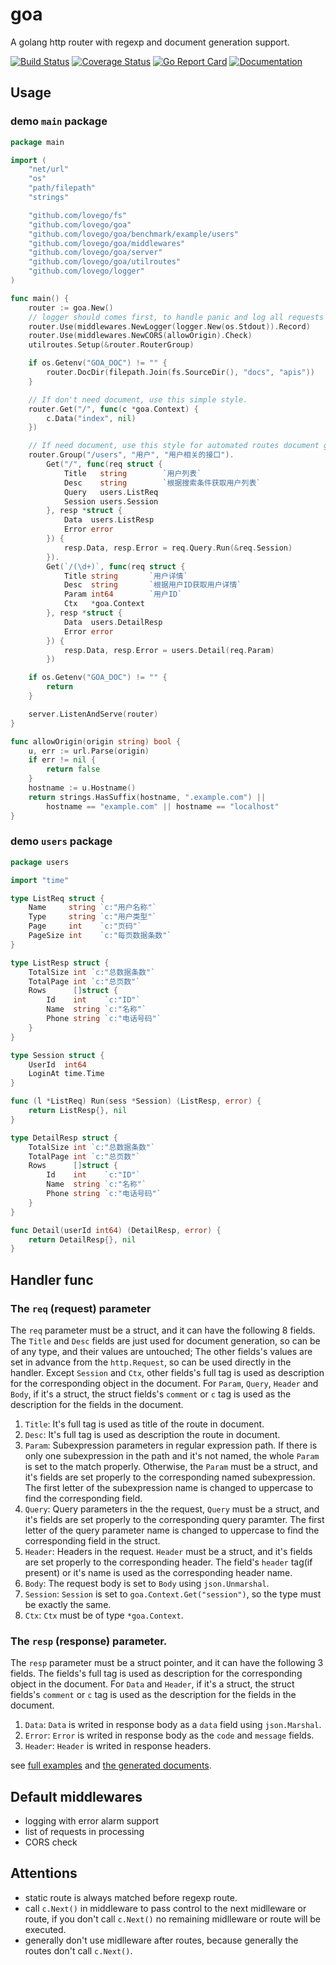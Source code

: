 # goa
A golang http router with regexp and document generation support.

[![Build Status](https://github.com/lovego/goa/actions/workflows/go.yml/badge.svg)](https://github.com/lovego/goa/actions/workflows/go.yml)
[![Coverage Status](https://coveralls.io/repos/github/lovego/goa/badge.svg?branch=master&1)](https://coveralls.io/github/lovego/goa)
[![Go Report Card](https://goreportcard.com/badge/github.com/lovego/goa)](https://goreportcard.com/report/github.com/lovego/goa)
[![Documentation](https://pkg.go.dev/badge/github.com/lovego/goa)](https://pkg.go.dev/github.com/lovego/goa@v0.0.12)


## Usage
### demo `main` package
```go
package main

import (
	"net/url"
	"os"
	"path/filepath"
	"strings"

	"github.com/lovego/fs"
	"github.com/lovego/goa"
	"github.com/lovego/goa/benchmark/example/users"
	"github.com/lovego/goa/middlewares"
	"github.com/lovego/goa/server"
	"github.com/lovego/goa/utilroutes"
	"github.com/lovego/logger"
)

func main() {
	router := goa.New()
	// logger should comes first, to handle panic and log all requests
	router.Use(middlewares.NewLogger(logger.New(os.Stdout)).Record)
	router.Use(middlewares.NewCORS(allowOrigin).Check)
	utilroutes.Setup(&router.RouterGroup)

	if os.Getenv("GOA_DOC") != "" {
		router.DocDir(filepath.Join(fs.SourceDir(), "docs", "apis"))
	}

	// If don't need document, use this simple style.
	router.Get("/", func(c *goa.Context) {
		c.Data("index", nil)
	})

	// If need document, use this style for automated routes document generation.
	router.Group("/users", "用户", "用户相关的接口").
		Get("/", func(req struct {
			Title   string        `用户列表`
			Desc    string        `根据搜索条件获取用户列表`
			Query   users.ListReq
			Session users.Session
		}, resp *struct {
			Data  users.ListResp
			Error error
		}) {
			resp.Data, resp.Error = req.Query.Run(&req.Session)
		}).
		Get(`/(\d+)`, func(req struct {
			Title string       `用户详情`
			Desc  string       `根据用户ID获取用户详情`
			Param int64        `用户ID`
			Ctx   *goa.Context 
		}, resp *struct {
			Data  users.DetailResp
			Error error
		}) {
			resp.Data, resp.Error = users.Detail(req.Param)
		})

	if os.Getenv("GOA_DOC") != "" {
		return
	}

	server.ListenAndServe(router)
}

func allowOrigin(origin string) bool {
	u, err := url.Parse(origin)
	if err != nil {
		return false
	}
	hostname := u.Hostname()
	return strings.HasSuffix(hostname, ".example.com") ||
		hostname == "example.com" || hostname == "localhost"
}
```

### demo `users` package
```go
package users

import "time"

type ListReq struct {
	Name     string `c:"用户名称"`
	Type     string `c:"用户类型"`
	Page     int    `c:"页码"`
	PageSize int    `c:"每页数据条数"`
}

type ListResp struct {
	TotalSize int `c:"总数据条数"`
	TotalPage int `c:"总页数"`
	Rows      []struct {
		Id    int    `c:"ID"`
		Name  string `c:"名称"`
		Phone string `c:"电话号码"`
	}
}

type Session struct {
	UserId  int64
	LoginAt time.Time
}

func (l *ListReq) Run(sess *Session) (ListResp, error) {
	return ListResp{}, nil
}

type DetailResp struct {
	TotalSize int `c:"总数据条数"`
	TotalPage int `c:"总页数"`
	Rows      []struct {
		Id    int    `c:"ID"`
		Name  string `c:"名称"`
		Phone string `c:"电话号码"`
	}
}

func Detail(userId int64) (DetailResp, error) {
	return DetailResp{}, nil
}
```


## Handler func

### The `req` (request) parameter 
The `req` parameter must be a struct, and it can have the following 8 fields.
The `Title` and `Desc` fields are just used for document generation, so can be of any type, and their values are untouched;
The other fields's values are set in advance from the `http.Request`, so can be used directly in the handler.
Except `Session` and `Ctx`, other fields's full tag is used as description for the corresponding object in the document.
For `Param`, `Query`, `Header` and `Body`, if it's a struct, the struct fields's `comment` or `c` tag is used as the description for the fields in the document.

1. `Title`: It's full tag is used as title of the route in document. 
2. `Desc`:  It's full tag is used as description the route in document.
3. `Param`: Subexpression parameters in regular expression path. If there is only one subexpression in the path and it's not named, the whole `Param` is set to the match properly. Otherwise, the `Param` must be a struct, and it's fields are set properly to the corresponding named subexpression. The first letter of the subexpression name is changed to uppercase to find the corresponding field. 
4. `Query`: Query parameters in the the request, `Query` must be a struct, and it's fields are set properly to the corresponding query paramter. The first letter of the query parameter name is changed to uppercase to find the corresponding field in the struct.
5. `Header`: Headers in the request. `Header` must be a struct, and it's fields are set properly to the corresponding header. The field's `header` tag(if present) or it's name is used as the corresponding header name. 
6. `Body`: The request body is set to `Body` using `json.Unmarshal`.
7. `Session`: `Session` is set to `goa.Context.Get("session")`, so the type must be exactly the same. 
8. `Ctx`: `Ctx` must be of type `*goa.Context`.

### The `resp` (response) parameter.
The `resp` parameter must be a struct pointer, and it can have the following 3 fields.
The fields's full tag is used as description for the corresponding object in the document.
For `Data` and `Header`, if it's a struct, the struct fields's `comment` or `c` tag is used as the description for the fields in the document.

1. `Data`: `Data` is writed in response body as a `data` field using `json.Marshal`.
2. `Error`: `Error` is writed in response body as the `code` and `message` fields.
3. `Header`: `Header` is writed in response headers.

see [full examples](docs/z_test.go) and [the generated documents](docs/testdata/README.md).

## Default middlewares
- logging with error alarm support
- list of requests in processing
- CORS check

## Attentions
- static route is always matched before regexp route.
- call `c.Next()` in middleware to pass control to the next midlleware or route,
  if you don't call `c.Next()` no remaining midlleware or route will be executed.
- generally don't use midlleware after routes, because generally the routes don't call `c.Next()`.

